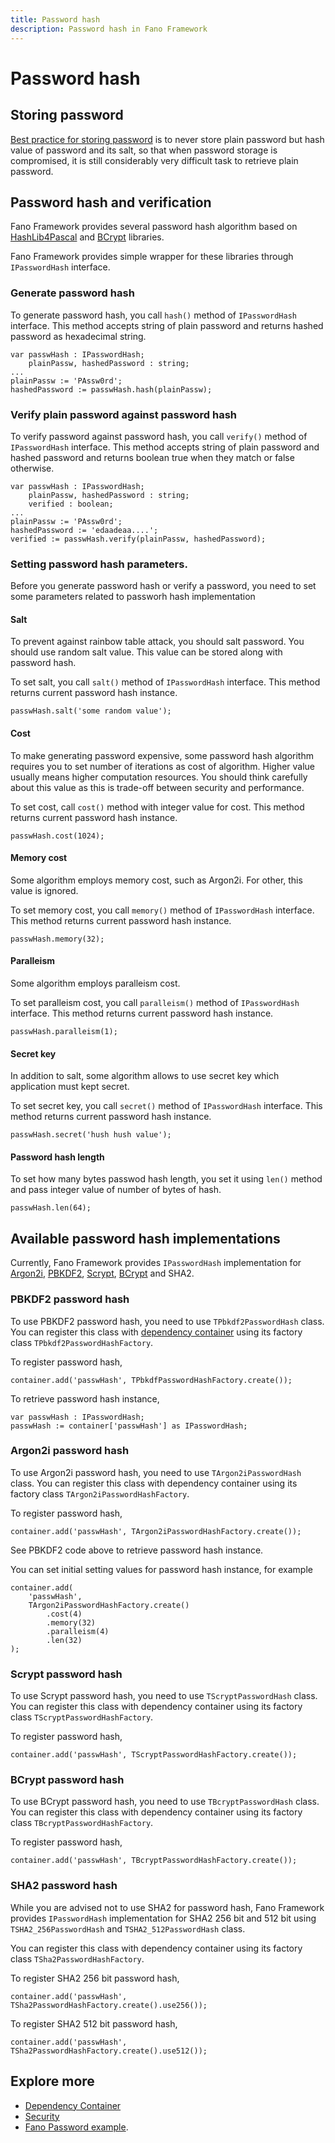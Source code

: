 ```yaml
---
title: Password hash
description: Password hash in Fano Framework
---
```


<h1 class="major">Password hash</h1>

## Storing password

[Best practice for storing password](https://cheatsheetseries.owasp.org/cheatsheets/Password_Storage_Cheat_Sheet.html) is to never store plain password but hash value of password and its salt, so that when password storage is compromised, it is still considerably very difficult task to retrieve plain password.

## Password hash and verification

Fano Framework provides several password hash algorithm based on [HashLib4Pascal](https://github.com/Xor-el/HashLib4Pascal) and [BCrypt](https://github.com/viniciussanchez/bcrypt) libraries.

Fano Framework provides simple wrapper for these libraries through `IPasswordHash` interface.

### Generate password hash

To generate password hash, you call `hash()` method of `IPasswordHash` interface. This method accepts string of plain password and returns hashed password as hexadecimal string.
```
var passwHash : IPasswordHash;
    plainPassw, hashedPassword : string;
...
plainPassw := 'PAssw0rd';
hashedPassword := passwHash.hash(plainPassw);
```

### Verify plain password against password hash

To verify password against password hash, you call `verify()` method of `IPasswordHash` interface. This method accepts string of plain password and hashed password and returns boolean true when they match or false otherwise.

```
var passwHash : IPasswordHash;
    plainPassw, hashedPassword : string;
    verified : boolean;
...
plainPassw := 'PAssw0rd';
hashedPassword := 'edaadeaa....';
verified := passwHash.verify(plainPassw, hashedPassword);
```
### Setting password hash parameters.
Before you generate password hash or verify a password, you need to set some parameters related to passworh hash implementation

#### Salt
To prevent against rainbow table attack, you should salt password. You should use random salt value. This value can be stored along with password hash.

To set salt, you call `salt()` method of `IPasswordHash` interface. This method returns current password hash instance.

```
passwHash.salt('some random value');
```

#### Cost
To make generating password expensive, some password hash algorithm requires you to set number of iterations as cost of algorithm.
Higher value usually means higher computation resources. You should think carefully about this value as this is trade-off between security and performance.

To set cost, call `cost()` method with integer value for cost.
This method returns current password hash instance.

```
passwHash.cost(1024);
```

#### Memory cost
Some algorithm employs memory cost, such as Argon2i. For other, this value is ignored.

To set memory cost, you call `memory()` method of `IPasswordHash` interface. This method returns current password hash instance.

```
passwHash.memory(32);
```
#### Paralleism
Some algorithm employs paralleism cost.

To set paralleism cost, you call `paralleism()` method of `IPasswordHash` interface. This method returns current password hash instance.

```
passwHash.paralleism(1);
```

#### Secret key
In addition to salt, some algorithm allows to use secret key which application must kept secret.

To set secret key, you call `secret()` method of `IPasswordHash` interface. This method returns current password hash instance.

```
passwHash.secret('hush hush value');
```
#### Password hash length
To set how many bytes passwod hash length, you set it using `len()` method and pass integer value of number of bytes of hash.

```
passwHash.len(64);
```

## Available password hash implementations

Currently, Fano Framework provides `IPasswordHash` implementation for [Argon2i](https://en.wikipedia.org/wiki/Argon2), [PBKDF2](https://tools.ietf.org/html/rfc2898), [Scrypt](https://tools.ietf.org/html/rfc7914), [BCrypt](https://en.wikipedia.org/wiki/Bcrypt) and SHA2.

### PBKDF2 password hash

To use PBKDF2 password hash, you need to use `TPbkdf2PasswordHash` class. You can register this class with [dependency container](/dependency-container) using its factory class `TPbkdf2PasswordHashFactory`.

To register password hash,
```
container.add('passwHash', TPbkdfPasswordHashFactory.create());
```
To retrieve password hash instance,

```
var passwHash : IPasswordHash;
passwHash := container['passwHash'] as IPasswordHash;
```

### Argon2i password hash

To use Argon2i password hash, you need to use `TArgon2iPasswordHash` class. You can register this class with dependency container using its factory class `TArgon2iPasswordHashFactory`.

To register password hash,
```
container.add('passwHash', TArgon2iPasswordHashFactory.create());
```
See PBKDF2 code above to retrieve password hash instance.

You can set initial setting values for password hash instance, for example

```
container.add(
    'passwHash',
    TArgon2iPasswordHashFactory.create()
        .cost(4)
        .memory(32)
        .paralleism(4)
        .len(32)
);
```

### Scrypt password hash

To use Scrypt password hash, you need to use `TScryptPasswordHash` class. You can register this class with dependency container using its factory class `TScryptPasswordHashFactory`.

To register password hash,
```
container.add('passwHash', TScryptPasswordHashFactory.create());
```

### BCrypt password hash

To use BCrypt password hash, you need to use `TBcryptPasswordHash` class. You can register this class with dependency container using its factory class `TBcryptPasswordHashFactory`.

To register password hash,
```
container.add('passwHash', TBcryptPasswordHashFactory.create());
```

### SHA2 password hash

While you are advised not to use SHA2 for password hash, Fano Framework provides `IPasswordHash` implementation for SHA2 256 bit and 512 bit using `TSHA2_256PasswordHash` and `TSHA2_512PasswordHash` class.

You can register this class with dependency container using its factory class `TSha2PasswordHashFactory`.

To register SHA2 256 bit password hash,
```
container.add('passwHash', TSha2PasswordHashFactory.create().use256());
```
To register SHA2 512 bit password hash,
```
container.add('passwHash', TSha2PasswordHashFactory.create().use512());
```

## Explore more

- [Dependency Container](/dependency-container)
- [Security](/security)
- [Fano Password example](https://github.com/fanoframework/fano-password).
